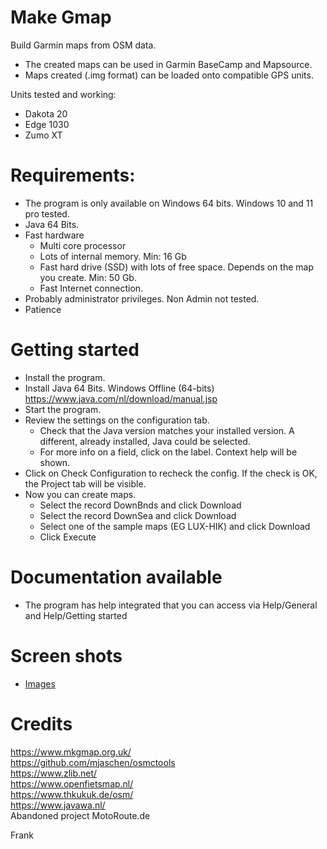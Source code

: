 ﻿# Make Gmap
Build Garmin maps from OSM data.

- The created maps can be used in Garmin BaseCamp and Mapsource.
- Maps created (.img format) can be loaded onto compatible GPS units.

Units tested and working:
- Dakota 20
- Edge 1030
- Zumo XT

# Requirements:

- The program is only available on Windows 64 bits. Windows 10 and 11 pro tested.
- Java 64 Bits.
- Fast hardware
  - Multi core processor
  - Lots of internal memory. Min: 16 Gb
  - Fast hard drive (SSD) with lots of free space. Depends on the map you create. Min: 50 Gb.
  - Fast Internet connection.
- Probably administrator privileges. Non Admin not tested.
- Patience

# Getting started
- Install the program.
- Install Java 64 Bits. Windows Offline (64-bits) https://www.java.com/nl/download/manual.jsp
- Start the program.
- Review the settings on the configuration tab.
  - Check that the Java version matches your installed version. A different, already installed, Java could be selected.
  - For more info on a field, click on the label. Context help will be shown. 
- Click on Check Configuration to recheck the config. If the check is OK, the Project tab will be visible.
- Now you can create maps.
  - Select the record DownBnds and click Download
  - Select the record DownSea and click Download 
  - Select one of the sample maps (EG LUX-HIK) and click Download 
  - Click Execute

# Documentation available

- The program has help integrated that you can access via Help/General and Help/Getting started

# Screen shots

- [Images](Images/ShowCase.md)<br>

# Credits

https://www.mkgmap.org.uk/<br>
https://github.com/mjaschen/osmctools<br>
https://www.zlib.net/<br>
https://www.openfietsmap.nl/<br>
https://www.thkukuk.de/osm/<br>
https://www.javawa.nl/<br>
Abandoned project MotoRoute.de<br>

Frank


